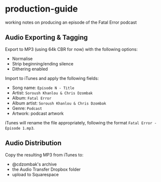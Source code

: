 # production-guide
working notes on producing an episode of the Fatal Error podcast

## Audio Exporting & Tagging

Export to MP3 (using 64k CBR for now) with the following options:
- Normalise
- Strip beginning/ending silence
- Dithering enabled

Import to iTunes and apply the following fields:
- Song name: `Episode N - Title`
- Artist: `Soroush Khanlou & Chris Dzombak`
- Album: `Fatal Error`
- Album artist: `Soroush Khanlou & Chris Dzombak`
- Genre: `Podcast`
- Artwork: podcast artwork

iTunes will rename the file appropriately, following the format `Fatal Error - Episode 1.mp3`.

## Audio Distribution

Copy the resulting MP3 from iTunes to:
- @cdzombak's archive
- the Audio Transfer Dropbox folder
- upload to Squarespace
